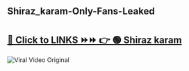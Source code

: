 
 ## Shiraz_karam-Only-Fans-Leaked

# <h2><a href="https://clipsfans.com/Shiraz_karam&ref=git">🔗 Click to LINKS ⏩⏩ 👉 🟢 Shiraz karam </a></h2>

<a href="https://clipsfans.com/Shiraz_karam&ref=git" rel="nofollow" data-target="animated-image.originalLink"><img src="https://i.ibb.co.com/xMMVF88/686577567.gif" alt="Viral Video Original" style="max-width: 100%; display: inline-block;" data-target="animated-image.originalImage"></a>
